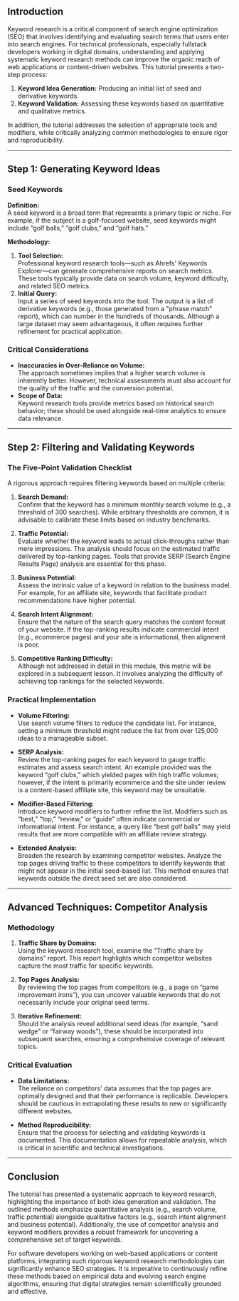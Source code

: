 

## Introduction

Keyword research is a critical component of search engine optimization (SEO) that involves identifying and evaluating search terms that users enter into search engines. For technical professionals, especially fullstack developers working in digital domains, understanding and applying systematic keyword research methods can improve the organic reach of web applications or content-driven websites. This tutorial presents a two-step process:

1. **Keyword Idea Generation:** Producing an initial list of seed and derivative keywords.
2. **Keyword Validation:** Assessing these keywords based on quantitative and qualitative metrics.

In addition, the tutorial addresses the selection of appropriate tools and modifiers, while critically analyzing common methodologies to ensure rigor and reproducibility.

---

## Step 1: Generating Keyword Ideas

### Seed Keywords

**Definition:**  
A seed keyword is a broad term that represents a primary topic or niche. For example, if the subject is a golf-focused website, seed keywords might include “golf balls,” “golf clubs,” and “golf hats.”

**Methodology:**  
1. **Tool Selection:**  
   Professional keyword research tools—such as Ahrefs' Keywords Explorer—can generate comprehensive reports on search metrics. These tools typically provide data on search volume, keyword difficulty, and related SEO metrics.
2. **Initial Query:**  
   Input a series of seed keywords into the tool. The output is a list of derivative keywords (e.g., those generated from a "phrase match" report), which can number in the hundreds of thousands. Although a large dataset may seem advantageous, it often requires further refinement for practical application.

### Critical Considerations

- **Inaccuracies in Over-Reliance on Volume:**  
  The approach sometimes implies that a higher search volume is inherently better. However, technical assessments must also account for the quality of the traffic and the conversion potential.
- **Scope of Data:**  
  Keyword research tools provide metrics based on historical search behavior; these should be used alongside real-time analytics to ensure data relevance.

---

## Step 2: Filtering and Validating Keywords

### The Five-Point Validation Checklist

A rigorous approach requires filtering keywords based on multiple criteria:

1. **Search Demand:**  
   Confirm that the keyword has a minimum monthly search volume (e.g., a threshold of 300 searches). While arbitrary thresholds are common, it is advisable to calibrate these limits based on industry benchmarks.
   
2. **Traffic Potential:**  
   Evaluate whether the keyword leads to actual click-throughs rather than mere impressions. The analysis should focus on the estimated traffic delivered by top-ranking pages. Tools that provide SERP (Search Engine Results Page) analysis are essential for this phase.
   
3. **Business Potential:**  
   Assess the intrinsic value of a keyword in relation to the business model. For example, for an affiliate site, keywords that facilitate product recommendations have higher potential.
   
4. **Search Intent Alignment:**  
   Ensure that the nature of the search query matches the content format of your website. If the top-ranking results indicate commercial intent (e.g., ecommerce pages) and your site is informational, then alignment is poor.
   
5. **Competitive Ranking Difficulty:**  
   Although not addressed in detail in this module, this metric will be explored in a subsequent lesson. It involves analyzing the difficulty of achieving top rankings for the selected keywords.

### Practical Implementation

- **Volume Filtering:**  
  Use search volume filters to reduce the candidate list. For instance, setting a minimum threshold might reduce the list from over 125,000 ideas to a manageable subset.
  
- **SERP Analysis:**  
  Review the top-ranking pages for each keyword to gauge traffic estimates and assess search intent. An example provided was the keyword “golf clubs,” which yielded pages with high traffic volumes; however, if the intent is primarily ecommerce and the site under review is a content-based affiliate site, this keyword may be unsuitable.

- **Modifier-Based Filtering:**  
  Introduce keyword modifiers to further refine the list. Modifiers such as “best,” “top,” “review,” or “guide” often indicate commercial or informational intent. For instance, a query like “best golf balls” may yield results that are more compatible with an affiliate review strategy.
  
- **Extended Analysis:**  
  Broaden the research by examining competitor websites. Analyze the top pages driving traffic to these competitors to identify keywords that might not appear in the initial seed-based list. This method ensures that keywords outside the direct seed set are also considered.

---

## Advanced Techniques: Competitor Analysis

### Methodology

1. **Traffic Share by Domains:**  
   Using the keyword research tool, examine the “Traffic share by domains” report. This report highlights which competitor websites capture the most traffic for specific keywords.
   
2. **Top Pages Analysis:**  
   By reviewing the top pages from competitors (e.g., a page on “game improvement irons”), you can uncover valuable keywords that do not necessarily include your original seed terms.
   
3. **Iterative Refinement:**  
   Should the analysis reveal additional seed ideas (for example, “sand wedge” or “fairway woods”), these should be incorporated into subsequent searches, ensuring a comprehensive coverage of relevant topics.

### Critical Evaluation

- **Data Limitations:**  
  The reliance on competitors' data assumes that the top pages are optimally designed and that their performance is replicable. Developers should be cautious in extrapolating these results to new or significantly different websites.
  
- **Method Reproducibility:**  
  Ensure that the process for selecting and validating keywords is documented. This documentation allows for repeatable analysis, which is critical in scientific and technical investigations.

---

## Conclusion

The tutorial has presented a systematic approach to keyword research, highlighting the importance of both idea generation and validation. The outlined methods emphasize quantitative analysis (e.g., search volume, traffic potential) alongside qualitative factors (e.g., search intent alignment and business potential). Additionally, the use of competitor analysis and keyword modifiers provides a robust framework for uncovering a comprehensive set of target keywords.

For software developers working on web-based applications or content platforms, integrating such rigorous keyword research methodologies can significantly enhance SEO strategies. It is imperative to continuously refine these methods based on empirical data and evolving search engine algorithms, ensuring that digital strategies remain scientifically grounded and effective.


